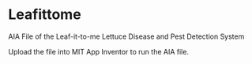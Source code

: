 # Leafittome

AIA File of the Leaf-it-to-me Lettuce Disease and Pest Detection System 

Upload the file into MIT App Inventor to run the AIA file.
